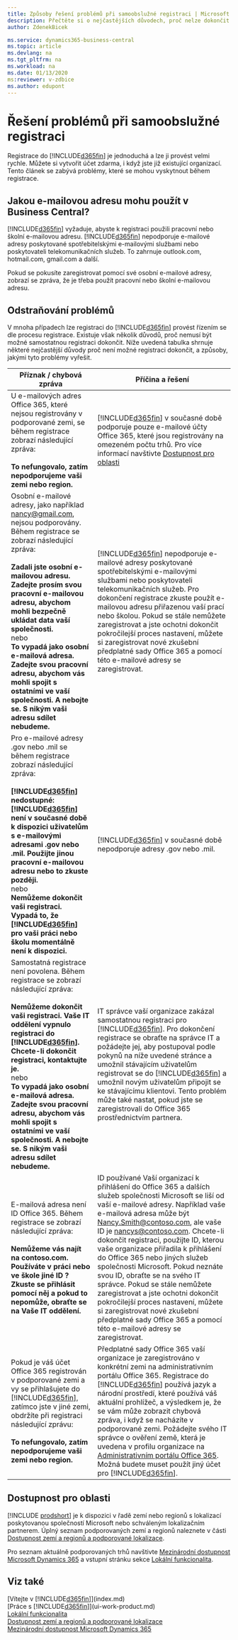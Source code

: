 ```yaml
---
title: Způsoby řešení problémů při samoobslužné registraci | Microsoft Docs
description: Přečtěte si o nejčastějších důvodech, proč nelze dokončit registraci do Business Central, a o způsobech, jakými tyto problémy vyřešit.
author: ZdenekBicek

ms.service: dynamics365-business-central
ms.topic: article
ms.devlang: na
ms.tgt_pltfrm: na
ms.workload: na
ms.date: 01/13/2020
ms:reviewer: v-zdbice
ms.author: edupont
---
```

# Řešení problémů při samoobslužné registraci

Registrace do [!INCLUDE[d365fin](includes/d365fin_md.md)] je jednoduchá a lze ji provést velmi rychle. Můžete si vytvořit účet zdarma, i když jste již existující organizací. Tento článek se zabývá problémy, které se mohou vyskytnout během registrace.

## <a name="what-email-address-can-i-use-with-business-central"></a>Jakou e-mailovou adresu mohu použít v Business Central?

[!INCLUDE[d365fin](includes/d365fin_md.md)] vyžaduje, abyste k registraci použili pracovní nebo školní e-mailovou adresu. [!INCLUDE[d365fin](includes/d365fin_md.md)] nepodporuje e-mailové adresy poskytované spotřebitelskými e-mailovými službami nebo poskytovateli telekomunikačních služeb. To zahrnuje outlook.com, hotmail.com, gmail.com a další.

Pokud se pokusíte zaregistrovat pomocí své osobní e-mailové adresy, zobrazí se zpráva, že je třeba použít pracovní nebo školní e-mailovou adresu.

## <a name="troubleshooting"></a>Odstraňování problémů

V mnoha případech lze registraci do [!INCLUDE[d365fin](includes/d365fin_md.md)] provést řízením se dle procesu registrace. Existuje však několik důvodů, proč nemusí být možné samostatnou registraci dokončit. Níže uvedená tabulka shrnuje některé nejčastější důvody proč není možné registraci dokončit, a způsoby, jakými tyto problémy vyřešit.

| Příznak / chybová zpráva | Příčina a řešení |
| --- | --- |
| U e-mailových adres Office 365, které nejsou registrovány v podporované zemi, se během registrace zobrazí následující zpráva:<br /><br />**To nefungovalo, zatím nepodporujeme vaši zemi nebo region.** |[!INCLUDE[d365fin](includes/d365fin_md.md)] v současné době podporuje pouze e-mailové účty Office 365, které jsou registrovány na omezeném počtu trhů. Pro více informací navštivte [Dostupnost pro oblasti](#regional-availability) |
| Osobní e-mailové adresy, jako například nancy@gmail.com, nejsou podporovány. Během registrace se zobrazí následující zpráva:<br /><br />**Zadali jste osobní e-mailovou adresu. Zadejte prosím svou pracovní e-mailovou adresu, abychom mohli bezpečně ukládat data vaší společnosti.**<br> nebo <br> **To vypadá jako osobní e-mailová adresa. Zadejte svou pracovní adresu, abychom vás mohli spojit s ostatními ve vaší společnosti. A nebojte se. S nikým vaši adresu sdílet nebudeme.** |[!INCLUDE[d365fin](includes/d365fin_md.md)] nepodporuje e-mailové adresy poskytované spotřebitelskými e-mailovými službami nebo poskytovateli telekomunikačních služeb. Pro dokončení registrace zkuste použít e-mailovou adresu přiřazenou vaší prací nebo školou. Pokud se stále nemůžete zaregistrovat a jste ochotni dokončit pokročilejší proces nastavení, můžete si zaregistrovat nové zkušební předplatné sady Office 365 a pomocí této e-mailové adresy se zaregistrovat. |
| Pro e-mailové adresy .gov nebo .mil se během registrace zobrazí následující zpráva:<br /><br />**[!INCLUDE[d365fin](includes/d365fin_md.md)] nedostupné: [!INCLUDE[d365fin](includes/d365fin_md.md)] není v současné době k dispozici uživatelům s e-mailovými adresami .gov nebo .mil. Použijte jinou pracovní e-mailovou adresu nebo to zkuste později.** <br>nebo <br>**Nemůžeme dokončit vaši registraci. Vypadá to, že [!INCLUDE[d365fin](includes/d365fin_md.md)] pro vaši práci nebo školu momentálně není k dispozici.** |[!INCLUDE[d365fin](includes/d365fin_md.md)] v současné době nepodporuje adresy .gov nebo .mil. |
| Samostatná registrace není povolena. Během registrace se zobrazí následující zpráva:<br /><br />**Nemůžeme dokončit vaši registraci. Vaše IT oddělení vypnulo registraci do [!INCLUDE[d365fin](includes/d365fin_md.md)]. Chcete-li dokončit registraci, kontaktujte je.** <br>nebo <br> **To vypadá jako osobní e-mailová adresa. Zadejte svou pracovní adresu, abychom vás mohli spojit s ostatními ve vaší společnosti. A nebojte se. S nikým vaši adresu sdílet nebudeme.** |IT správce vaší organizace zakázal samostatnou registraci pro [!INCLUDE[d365fin](includes/d365fin_md.md)]. Pro dokončení registrace se obraťte na správce IT a požádejte jej, aby postupoval podle pokynů na níže uvedené stránce a umožnil stávajícím uživatelům registrovat se do [!INCLUDE[d365fin](includes/d365fin_md.md)] a umožnil novým uživatelům připojit se ke stávajícímu klientovi. Tento problém může také nastat, pokud jste se zaregistrovali do Office 365 prostřednictvím partnera. |
| E-mailová adresa není ID Office 365. Během registrace se zobrazí následující zpráva:<br /><br />**Nemůžeme vás najít na contoso.com. Používáte v práci nebo ve škole jiné ID ? Zkuste se přihlásit pomocí něj a pokud to nepomůže, obraťte se na Vaše IT oddělení.** |ID používané Vaší organizací k přihlášení do Office 365 a dalších služeb společnosti Microsoft se liší od vaší e-mailové adresy. Například vaše e-mailová adresa může být Nancy.Smith@contoso.com, ale vaše ID je nancys@contoso.com. Chcete-li dokončit registraci, použijte ID, kterou vaše organizace přiřadila k přihlášení do Office 365 nebo jiných služeb společnosti Microsoft. Pokud neznáte svou ID, obraťte se na svého IT správce. Pokud se stále nemůžete zaregistrovat a jste ochotni dokončit pokročilejší proces nastavení, můžete si zaregistrovat nové zkušební předplatné sady Office 365 a pomocí této e-mailové adresy se zaregistrovat. |
| Pokud je váš účet Office 365 registrován v podporované zemi a vy se přihlašujete do [!INCLUDE[d365fin](includes/d365fin_md.md)], zatímco jste v jiné zemi, obdržíte při registraci následující zprávu:<br /><br />**To nefungovalo, zatím nepodporujeme vaši zemi nebo region.**| Předplatné sady Office 365 vaší organizace je zaregistrováno v konkrétní zemi na administrativním portálu Office 365. Registrace do [!INCLUDE[d365fin](includes/d365fin_md.md)] používá jazyk a národní prostředí, které používá váš aktuální prohlížeč, a výsledkem je, že se vám může zobrazit chybová zpráva, i když se nacházíte v podporované zemi. Požádejte svého IT správce o ověření země, která je uvedena v profilu organizace na [Administrativním portálu Office 365](https://portal.office.com/adminportal/home#/companyprofile). Možná budete muset použít jiný účet pro [!INCLUDE[d365fin](includes/d365fin_md.md)].|

## <a name="regional-availability"></a>Dostupnost pro oblasti

[!INCLUDE [prodshort](includes/prodshort.md)] je k dispozici v řadě zemí nebo regionů s lokalizací poskytovanou společností Microsoft nebo schváleným lokalizačním partnerem. Úplný seznam podporovaných zemí a regionů naleznete v části [Dostupnost zemí a regionů a podporované lokalizace](/dynamics365/business-central/dev-itpro/compliance/apptest-countries-and-translations?toc=/dynamics365/business-central/toc.json).

Pro seznam aktuálně podporovaných trhů navštivte [Mezinárodní dostupnost Microsoft Dynamics 365](/dynamics365/get-started/availability) a vstupní stránku sekce [Lokální funkcionalita](about-localization.md).

<!-- [!INCLUDE[d365fin](includes/d365fin_md.md)] je v současné době k dispozici na následujících trzích:

| Europe | North America |
| --- | --- |
| Australia | Canada |
| Austria | |
| Belgium | United States |
| Denmark | |
| Germany | |
| Finland | |
| France | |
| Italy | |
| Netherlands | |
| New Zealand | |
| Spain | |
| Sweden | |
| Switzerland | |
| United Kingdom | |
-->

## Viz také

[Vítejte v [!INCLUDE[d365fin](includes/d365fin_long_md.md)]](index.md)  
[Práce s [!INCLUDE[d365fin](includes/d365fin_md.md)]](ui-work-product.md)  
[Lokální funkcionalita](about-localization.md)  
[Dostupnost zemí a regionů a podporované lokalizace](/dynamics365/business-central/dev-itpro/compliance/apptest-countries-and-translations?toc=/dynamics365/business-central/toc.json)  
[Mezinárodní dostupnost Microsoft Dynamics 365](/dynamics365/get-started/availability)